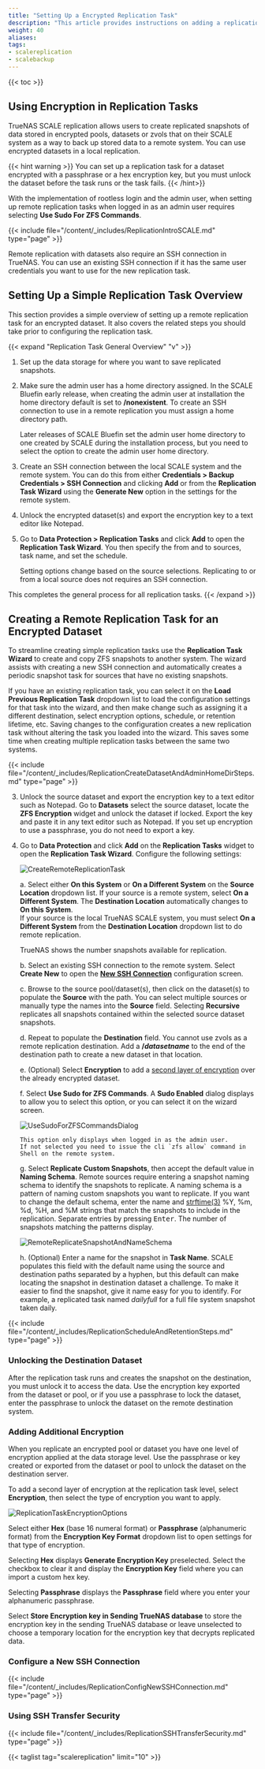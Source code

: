 ```yaml
---
title: "Setting Up a Encrypted Replication Task"
description: "This article provides instructions on adding a replication task to a remote system and using encryption."
weight: 40
aliases:
tags:
- scalereplication
- scalebackup
---
```


{{< toc >}}


## Using Encryption in Replication Tasks

TrueNAS SCALE replication allows users to create replicated snapshots of data stored in encrypted pools, datasets or zvols that on their SCALE system as a way to back up stored data to a remote system. You can use encrypted datasets in a local replication.

{{< hint warning >}}
You can set up a replication task for a dataset encrypted with a passphrase or a hex encryption key, but you must unlock the dataset before the task runs or the task fails.
{{< /hint>}}

With the implementation of rootless login and the admin user, when setting up remote replication tasks when logged in as an admin user requires selecting **Use Sudo For ZFS Commands**. 

{{< include file="/content/_includes/ReplicationIntroSCALE.md" type="page" >}}

Remote replication with datasets also require an SSH connection in TrueNAS. You can use an existing SSH connection if it has the same user credentials you want to use for the new replication task. 

## Setting Up a Simple Replication Task Overview 

This section provides a simple overview of setting up a remote replication task for an encrypted dataset. 
It also covers the related steps you should take prior to configuring the replication task. 

{{< expand "Replication Task General Overview" "v" >}}

1. Set up the data storage for where you want to save replicated snapshots. 
   
2. Make sure the admin user has a home directory assigned. 
   In the SCALE Bluefin early release, when creating the admin user at installation the home directory default is set to **/nonexistent**. To create an SSH connection to use in a remote replication you must assign a home directory path.

   Later releases of SCALE Bluefin set the admin user home directory to one created by SCALE during the installation process, but you need to select the option to create the admin user home directory.

3. Create an SSH connection between the local SCALE system and the remote system. 
   You can do this from either **Credentials > Backup Credentials > SSH Connection** and clicking **Add** or from the **Replication Task Wizard** using the **Generate New** option in the settings for the remote system.

4. Unlock the encrypted dataset(s) and export the encryption key to a text editor like Notepad.

5. Go to **Data Protection > Replication Tasks** and click **Add** to open the **Replication Task Wizard**. 
   You then specify the from and to sources, task name, and set the schedule.
  
   Setting options change based on the source selections. Replicating to or from a local source does not requires an SSH connection.
   
This completes the general process for all replication tasks.
{{< /expand >}}

## Creating a Remote Replication Task for an Encrypted Dataset

To streamline creating simple replication tasks use the **Replication Task Wizard** to create and copy ZFS snapshots to another system. 
The wizard assists with creating a new SSH connection and automatically creates a periodic snapshot task for sources that have no existing snapshots.

If you have an existing replication task, you can select it on the **Load Previous Replication Task** dropdown list to load the configuration settings for that task into the wizard, and then make change such as assigning it a different destination, select encryption options, schedule, or retention lifetime, etc. 
Saving changes to the configuration creates a new replication task without altering the task you loaded into the wizard.
This saves some time when creating multiple replication tasks between the same two systems.

{{< include file="/content/_includes/ReplicationCreateDatasetAndAdminHomeDirSteps.md" type="page" >}}

3. Unlock the source dataset and export the encryption key to a text editor such as Notepad.
   Go to **Datasets** select the source dataset, locate the **ZFS Encryption** widget and unlock the dataset if locked. 
   Export the key and paste it in any text editor such as Notepad. If you set up encryption to use a passphrase, you do not need to export a key.

4. Go to **Data Protection** and click **Add** on the **Replication Tasks** widget to open the **Replication Task Wizard**. Configure the following settings:
   
   ![CreateRemoteReplicationTask](/images/SCALE/22.12/CreateRemoteReplicationTask.png "New Remote Replication Task")
   
   a. Select either **On this System** or **On a Different System** on the **Source Location** dropdown list. 
      If your source is a remote system, select **On a Different System**. The **Destination Location** automatically changes to **On this System**.       
      If your source is the local TrueNAS SCALE system, you must select **On a Different System** from the **Destination Location** dropdown list to do remote replication. 
      
      TrueNAS shows the number snapshots available for replication.
    
    b. Select an existing SSH connection to the remote system.
       Select **Create New** to open the **[New SSH Connection](#configure-a-new-ssh-connection)** configuration screen.
    
    c. Browse to the source pool/dataset(s), then click on the dataset(s) to populate the **Source** with the path. 
       You can select multiple sources or manually type the names into the **Source** field. 
       Selecting **Recursive** replicates all snapshots contained within the selected source dataset snapshots.

    d. Repeat to populate the **Destination** field. 
       You cannot use zvols as a remote replication destination. 
       Add a **/*datasetname*** to the end of the destination path to create a new dataset in that location.
    
    e. (Optional) Select **Encryption** to add a [second layer of encryption](#adding-additional-encryption) over the already encrypted dataset.
         
    f. Select **Use Sudo for ZFS Commands**. A **Sudo Enabled** dialog displays to allow you to select this option, or you can select it on the wizard screen.
    
    ![UseSudoForZFSCommandsDialog](/images/SCALE/22.12/UseSudoForZFSCommandsDialog.png "Select Use Sudo for ZFS Commands")
    
       This option only displays when logged in as the admin user.
       If not selected you need to issue the cli `zfs allow` command in Shell on the remote system. 

    g. Select **Replicate Custom Snapshots**, then accept the default value in **Naming Schema**. 
       Remote sources require entering a snapshot naming schema to identify the snapshots to replicate. 
       A naming schema is a pattern of naming custom snapshots you want to replicate. 
       If you want to change the default schema, enter the name and [strftime(3)](https://man7.org/linux/man-pages/man3/strftime.3.html) %Y, %m, %d, %H, and %M strings that match the snapshots to include in the replication. 
       Separate entries by pressing <kbd>Enter</kbd>. The number of snapshots matching the patterns display.
    
    ![RemoteReplicateSnapshotAndNameSchema](/images/SCALE/22.12/RemoteReplicateSnapshotAndNameSchema.png "Replicate Custom Snapshot and Naming Schema")

   h. (Optional) Enter a name for the snapshot in **Task Name**. 
      SCALE populates this field with the default name using the source and destination paths separated by a hyphen, but this default can make locating the snapshot in destination dataset a challenge. 
      To make it easier to find the snapshot, give it name easy for you to identify. For example, a replicated task named *dailyfull* for a full file system snapshot taken daily. 
    
{{< include file="/content/_includes/ReplicationScheduleAndRetentionSteps.md" type="page" >}}

### Unlocking the Destination Dataset

After the replication task runs and creates the snapshot on the destination, you must unlock it to access the data. Use the encryption key exported from the dataset or pool, or if you use a passphrase to lock the dataset, enter the passphrase to unlock the dataset on the remote destination system.

### Adding Additional Encryption
When you replicate an encrypted pool or dataset you have one level of encryption applied at the data storage level. Use the passphrase or key created or exported from the dataset or pool to unlock the dataset on the destination server.

To add a second layer of encryption at the replication task level, select **Encryption**, then select the type of encryption you want to apply.

![ReplicationTaskEncryptionOptions](/images/SCALE/22.12/ReplicationTaskEncryptionOptions.png "Replication Task Encryption Options")

Select either **Hex** (base 16 numeral format) or **Passphrase** (alphanumeric format) from the **Encryption Key Format** dropdown list to open settings for that type of encryption.

Selecting **Hex** displays **Generate Encryption Key** preselected. Select the checkbox to clear it and display the **Encryption Key** field where you can import a custom hex key.

Selecting **Passphrase** displays the **Passphrase** field where you enter your alphanumeric passphrase.

Select **Store Encryption key in Sending TrueNAS database** to store the encryption key in the sending TrueNAS database or leave unselected to choose a temporary location for the encryption key that decrypts replicated data.

### Configure a New SSH Connection

{{< include file="/content/_includes/ReplicationConfigNewSSHConnection.md" type="page" >}}

### Using SSH Transfer Security 

{{< include file="/content/_includes/ReplicationSSHTransferSecurity.md" type="page" >}}


{{< taglist tag="scalereplication" limit="10" >}}
